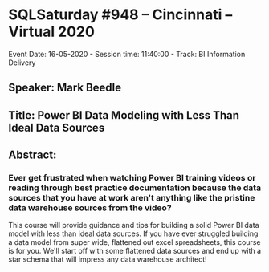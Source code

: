 # SQLSaturday #948 – Cincinnati – Virtual 2020

Event Date: 16-05-2020 - Session time: 11:40:00 - Track: BI Information Delivery
## Speaker: Mark Beedle
## Title: Power BI Data Modeling with Less Than Ideal Data Sources
## Abstract:
### Ever get frustrated when watching Power BI training videos or reading through best practice documentation because the data sources that you have at work aren't anything like the pristine data warehouse sources from the video?

This course will provide guidance and tips for building a solid Power BI data model with less than ideal data sources.  If you have ever struggled building a data model from super wide, flattened out excel spreadsheets, this course is for you.  We'll start off with some flattened data sources and end up with a star schema that will impress any data warehouse architect!
